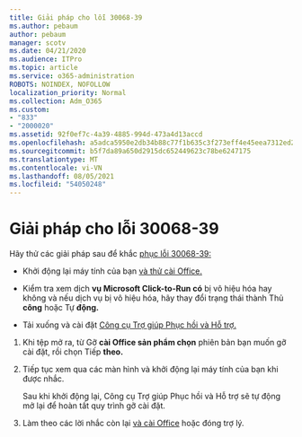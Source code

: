 ```yaml
---
title: Giải pháp cho lỗi 30068-39
ms.author: pebaum
author: pebaum
manager: scotv
ms.date: 04/21/2020
ms.audience: ITPro
ms.topic: article
ms.service: o365-administration
ROBOTS: NOINDEX, NOFOLLOW
localization_priority: Normal
ms.collection: Adm_O365
ms.custom:
- "833"
- "2000020"
ms.assetid: 92f0ef7c-4a39-4885-994d-473a4d13accd
ms.openlocfilehash: a5adca5950e2db34b88c77f1b635c3f273eff4e45eea7312ed2100b8d6f7f3c7
ms.sourcegitcommit: b5f7da89a650d2915dc652449623c78be6247175
ms.translationtype: MT
ms.contentlocale: vi-VN
ms.lasthandoff: 08/05/2021
ms.locfileid: "54050248"
---
```

# <a name="solutions-for-error-30068-39"></a>Giải pháp cho lỗi 30068-39

Hãy thử các giải pháp sau để khắc [phục lỗi 30068-39:](https://support.office.com/article/963ca3e4-217a-4c16-9c02-ff946548357b?wt.mc_id=Alchemy_ClientDIA)
  
- Khởi động lại máy tính của bạn [và thử cài Office.](https://portal.office.com/OLS/MySoftware.aspx)

- Kiểm tra xem dịch **vụ Microsoft Click-to-Run có** [](https://support.office.com/article/963ca3e4-217a-4c16-9c02-ff946548357b?wt.mc_id=Alchemy_ClientDIA) bị vô hiệu hóa hay không và nếu dịch vụ bị vô hiệu hóa, hãy thay đổi trạng thái thành Thủ **công** hoặc Tự **động.**

- Tải xuống và cài đặt [Công cụ Trợ giúp Phục hồi và Hỗ trợ.](https://aka.ms/SARA-OfficeUninstall-Alchemy)

1. Khi tệp mở ra, từ Gỡ **cài Office sản phẩm chọn** phiên bản bạn muốn gỡ cài đặt, rồi chọn Tiếp **theo.**

2. Tiếp tục xem qua các màn hình và khởi động lại máy tính của bạn khi được nhắc.

    Sau khi khởi động lại, Công cụ Trợ giúp Phục hồi và Hỗ trợ sẽ tự động mở lại để hoàn tất quy trình gỡ cài đặt.

3. Làm theo các lời nhắc còn lại [và cài Office](https://portal.office.com/OLS/MySoftware.aspx) hoặc đóng trợ lý.
